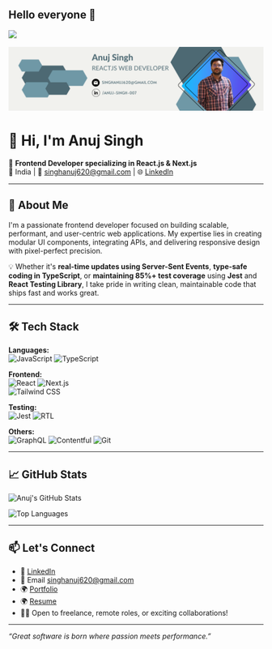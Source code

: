 ## Hello everyone 👋</br>

![](https://komarev.com/ghpvc/?username=singhanuj620&color=green)

![](./github_banner.png)

# 👋 Hi, I'm Anuj Singh

🎯 **Frontend Developer specializing in React.js & Next.js**  
📍 India | 📧 singhanuj620@gmail.com | 🌐 [LinkedIn](https://linkedin.com/in/singhanuj620)

---

## 🚀 About Me

I'm a passionate frontend developer focused on building scalable, performant, and user-centric web applications. My expertise lies in creating modular UI components, integrating APIs, and delivering responsive design with pixel-perfect precision.

💡 Whether it's **real-time updates using Server-Sent Events**, **type-safe coding in TypeScript**, or **maintaining 85%+ test coverage** using **Jest** and **React Testing Library**, I take pride in writing clean, maintainable code that ships fast and works great.

---

## 🛠️ Tech Stack

**Languages:**  
![JavaScript](https://img.shields.io/badge/-JavaScript-F7DF1E?style=flat&logo=javascript&logoColor=000) 
![TypeScript](https://img.shields.io/badge/-TypeScript-3178C6?style=flat&logo=typescript&logoColor=fff)

**Frontend:**  
![React](https://img.shields.io/badge/-React-61DAFB?style=flat&logo=react&logoColor=000) 
![Next.js](https://img.shields.io/badge/-Next.js-000?style=flat&logo=nextdotjs&logoColor=fff)  
![Tailwind CSS](https://img.shields.io/badge/-Tailwind-38B2AC?style=flat&logo=tailwind-css&logoColor=fff)

**Testing:**  
![Jest](https://img.shields.io/badge/-Jest-C21325?style=flat&logo=jest&logoColor=fff) 
![RTL](https://img.shields.io/badge/-React%20Testing%20Library-E33332?style=flat&logo=testing-library&logoColor=fff)

**Others:**  
![GraphQL](https://img.shields.io/badge/-GraphQL-E10098?style=flat&logo=graphql&logoColor=fff) 
![Contentful](https://img.shields.io/badge/-Contentful-2478CC?style=flat&logo=contentful&logoColor=fff) 
![Git](https://img.shields.io/badge/-Git-F05032?style=flat&logo=git&logoColor=fff)

---

## 📈 GitHub Stats

![Anuj's GitHub Stats](https://github-readme-stats.vercel.app/api?username=singhanuj620&show_icons=true&theme=react&hide_border=true)

![Top Languages](https://github-readme-stats.vercel.app/api/top-langs/?username=singhanuj620&layout=compact&theme=react&hide_border=true)

---

## 📫 Let's Connect

- 💼 [LinkedIn](https://linkedin.com/in/singhanuj620)
- 💼 Email singhanuj620@gmail.com  
- 🌍 [Portfolio](https://anujsingh.net/)
- 🌍 [Resume](https://drive.google.com/file/d/1IJs3MkQlTwzyf-EdcytPNLVDSeO91X-o/view?usp=share_link) 
- 🧑‍💻 Open to freelance, remote roles, or exciting collaborations!

---

_“Great software is born where passion meets performance.”_
